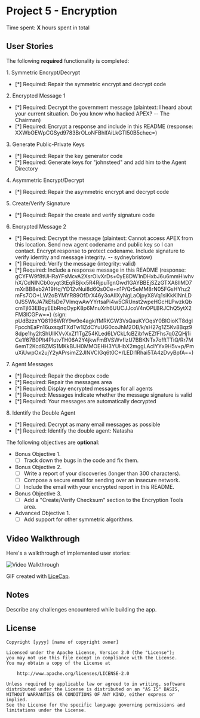 # Project 5 - Encryption

Time spent: **X** hours spent in total

## User Stories

The following **required** functionality is completed:

1\. Symmetric Encrypt/Decrypt
  * [*]  Required: Repair the symmetric encrypt and decrypt code

2\. Encrypted Message 1
  * [*]  Required: Decrypt the government message (plaintext: I heard about your current situation. Do you know who hacked APEX? -- The Chairman)
  * [*]  Required: Encrypt a response and include in this README (response: XXWbOEWpCGSyd9783BrOLoNFBhlfAiLkGTI50B5chec=)

3\. Generate Public-Private Keys
  * [*]  Required: Repair the key generator code
  * [*]  Required: Generate keys for "johnsteed" and add him to the Agent Directory

4\. Asymmetric Encrypt/Decrypt
  * [*]  Required: Repair the asymmetric encrypt and decrypt code

5\. Create/Verify Signature
  * [*]  Required: Repair the create and verify signature code
  
6\. Encrypted Message 2
  * [*]  Required: Decrypt the message (plaintext: Cannot access APEX from this location. Send new agent codename and public key so I can contact. Encrypt response to protect codename. Include signature to verify identity and message integrity. -- sydneybristow)
  * [*]  Required: Verify the message (integrity: valid)
  * [*]  Required: Include a response message in this README (response: gCYFW9f8tUHRaYFsMcvA2XsrOIvXrDs+0yE8DW1nDHxbJ6u6mmHiwhvhX/CdNlNCb0oyqt3tEqRBjkx5R4RjpuTgnGwd1GAYBBEjSZzGTXA8llMD7mXrBB8eb2A19Hq/YD12vNui8d6Qs0Ce+n1P/Qr5eMM8rN05FGsHYhz2mFs7OO+LW2oBYMYR89OfDrX46y3oAIlXyNgLaOjpyX8Vq1siKkKlNnLD0JS5WkJA7kEfsDe7VlmqwAwYYrtsaPi4w5CRUnst2wpeHGcHLPwzkQbcmTjl63EBqyEEbRnqOypK8p6MnuXrh6UUCJJcoV4nOPLBRJChQ5ytX2FM3ICGFw==) (sign: pUdBzzxYQ8196WRY9w9e4agk/fMRKGW3VsQauKYOqsY0BIOioKT8dgIFpcchEaPn16uxsqdTXdTw1lZdCYuUG0coJhM2OB/k/sH27g1Z5Kv8Bqz98dpe1hy2ltShUIlKVvXxZf1TgZ54KLed6LVCkLfcBZibfwEZfFhs7q0ZQHj1iCe1f67B0Plt4PIutvTH06A2Y4jkwFmBVSWvflzU7BBKNTx7offtTTiQ/Rr7M6emT2Kcd8ZMS1MKkBUH0MMOEHH3YUHbX2mggLAcIYYx9H5v+p/PmuXiUwpOx2ujY2yAPrsimZ2JINVCIGq6t0C+/LEDl1Rhai5TA4zDvyBpfA==)

7\. Agent Messages
  * [*]  Required: Repair the dropbox code
  * [*]  Required: Repair the messages area
  * [*]  Required: Display encrypted messages for all agents
  * [*]  Required: Messages indicate whether the message signature is valid
  * [*]  Required: Your messages are automatically decrypted

8\. Identify the Double Agent
  * [*]  Required: Decrypt as many email messages as possible
  * [*]  Required: Identify the double agent: Natasha

The following objectives are **optional**:

* Bonus Objective 1\.
  * [ ]  Track down the bugs in the code and fix them.

* Bonus Objective 2\.
  * [ ]  Write a report of your discoveries (longer than 300 characters).
  * [ ]  Compose a secure email for sending over an insecure network.
  * [ ]  Include the email with your encrypted report in this README.

* Bonus Objective 3\.
  * [ ]  Add a "Create/Verify Checksum" section to the Encryption Tools area.

* Advanced Objective 1\.
  * [ ]  Add support for other symmetric algorithms.

## Video Walkthrough

Here's a walkthrough of implemented user stories:

<img src='http://i.imgur.com/link/to/your/gif/file.gif' title='Video Walkthrough' width='' alt='Video Walkthrough' />

GIF created with [LiceCap](http://www.cockos.com/licecap/).

## Notes

Describe any challenges encountered while building the app.

## License

    Copyright [yyyy] [name of copyright owner]

    Licensed under the Apache License, Version 2.0 (the "License");
    you may not use this file except in compliance with the License.
    You may obtain a copy of the License at

        http://www.apache.org/licenses/LICENSE-2.0

    Unless required by applicable law or agreed to in writing, software
    distributed under the License is distributed on an "AS IS" BASIS,
    WITHOUT WARRANTIES OR CONDITIONS OF ANY KIND, either express or implied.
    See the License for the specific language governing permissions and
    limitations under the License.